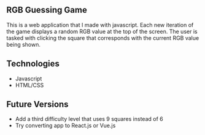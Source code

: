 ## RGB Guessing Game
This is a web application that I made with javascript. Each new iteration of the game displays a random RGB value at the top of the screen. The user is tasked with clicking the square that corresponds with the current RGB value being shown.

## Technologies
- Javascript
- HTML/CSS

## Future Versions
- Add a third difficulty level that uses 9 squares instead of 6
- Try converting app to React.js or Vue.js
